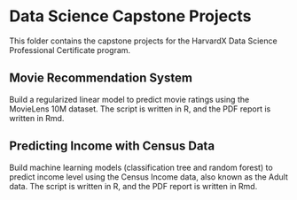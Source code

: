 # Data Science Capstone Projects
This folder contains the capstone projects for the HarvardX Data Science Professional Certificate program.
## Movie Recommendation System
Build a regularized linear model to predict movie ratings using the MovieLens 10M dataset. The script is written in R, and the PDF report is written in Rmd.
## Predicting Income with Census Data
Build machine learning models (classification tree and random forest) to predict income level using the Census Income data, also known as the Adult data. The script is written in R, and the PDF report is written in Rmd.